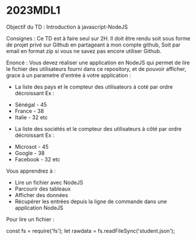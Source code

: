 # 2023MDL1

Objectif du TD : Introduction à javascript-NodeJS

Consignes :
Ce TD est à faire seul sur 2H. 
Il doit être rendu soit sous forme de projet privé sur Github en partageant à mon compte github, 
Soit par email en format zip si vous ne savez pas encore utiliser Github.

Enoncé : 
Vous devez réaliser une application en NodeJS qui permet de lire le fichier des utilisateurs fourni dans ce repository, et de pouvoir afficher, grace à un parametre d'entrée à votre application : 
- La liste des pays et le compteur des utilisateurs à coté par ordre décroissant
Ex : 
* Sénégal - 45
* France - 38
* Italie - 32
etc

- La liste des sociétés et le compteur des utilisateurs à côté par ordre décroissant
Ex : 
* Microsot - 45
* Google - 38
* Facebook - 32
etc

Vous apprendrez à :
- Lire un fichier avec NodeJS
- Parcourir des tableaux
- Afficher des données
- Récupérer les entrées depuis la ligne de commande dans une application NodeJS


Pour lire un fichier :

const fs = require('fs');
let rawdata = fs.readFileSync('student.json');
